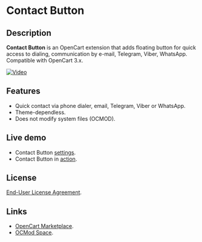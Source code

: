 # Contact Button

## Description
**Contact Button** is an OpenCart extension that adds floating button for quick access to dialing, communication by e-mail, Telegram, Viber, WhatsApp.  
Compatible with OpenCart 3.x.

[![Video](https://img.youtube.com/vi/w_w-EBnvzAE/0.jpg)](https://www.youtube.com/watch?v=w_w-EBnvzAE)

## Features
* Quick contact via phone dialer, email, Telegram, Viber or WhatsApp.
* Theme-dependless.
* Does not modify system files (OCMOD).

## Live demo
* Contact Button [settings](https://demo.ocmod.space/a/admin/index.php?route=extension/module/contact_button).  
* Contact Button in [action](https://demo.ocmod.space/a).  

## License
[End-User License Agreement](https://raw.githubusercontent.com/ocmod-space/ocmod-contact-button/main/EULA.txt).  

## Links
* [OpenCart Marketplace](https://www.opencart.com/index.php?route=marketplace/extension/info&extension_id=43102).
* [OCMod Space](https://www.ocmod.space/contact-button).
